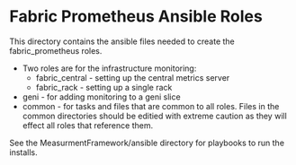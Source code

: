 # Fabric Prometheus Ansible Roles 
This directory contains the ansible files needed to create the fabric_prometheus roles.
* Two roles are for the infrastructure monitoring:
  * fabric_central - setting up the central metrics server 
  * fabric_rack - setting up a single rack
* geni - for adding monitoring to a geni slice
* common - for tasks and files that are common to all roles. Files in the common directories should be editied with extreme caution as they will effect all roles that reference them.

See the MeasurmentFramework/ansible directory for playbooks to run the installs.
